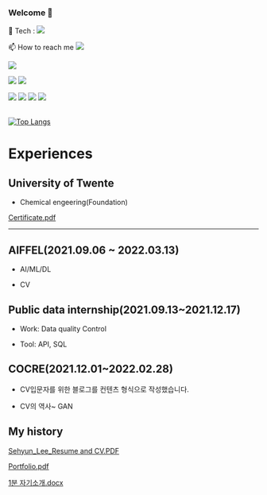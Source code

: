 ### Welcome 👋



<p>
💬 Tech :  <a href="https://velog.io/@qsdcfd" target="_blank"><img src="https://img.shields.io/badge/Blog-DD0B78?style=flat-square&logo=GitHub%20Sponsors&logoColor=white"/></a>
  
📫 How to reach me <a href="mailto:leesehyun01@gmail.com" target="_blank"><img src="https://img.shields.io/badge/leesehyun01@gmail.com-EA4335?style=flat-square&logo=Gmail&logoColor=white"/></a>
  

</p>


<!--
**qsdcfd/qsdcfd** is a ✨ _special_ ✨ repository because its `README.md` (this file) appears on your GitHub profile.

Here are some ideas to get you started:

- 🔭 I’m currently working on ...
- 🌱 I’m currently learning AI/ML/DL/CV 
- 👯 I’m looking to collaborate on ...
- 🤔 I’m looking for help with ...
- 💬 Ask me about ...
- 📫 How to reach me: leesehyun01@gmail.com
- 😄 Pronouns: ...
- ⚡ Fun fact: ...
-->
<img src="https://img.shields.io/badge/Computer Vision-3DDC84?style=flat-square&logo=Computer Vision &logoColor=white"/> 

<img src="https://img.shields.io/badge/Juypter Notebook-3DDC84?style=flat-square&logo=Juypter Notebook &logoColor=black"/>  <img src="https://img.shields.io/badge/Python-3DDC84?style=flat-square&logo=Python&logoColor=black"/> 

<img src="https://img.shields.io/badge/Opencv-3DDC84?style=flat-square&logo=Opencv &logoColor=blue"/> <img src="https://img.shields.io/badge/Keras-3DDC84?style=flat-square&logo=Keras &logoColor=white"/> <img src="https://img.shields.io/badge/Tensor flow-3DDC84?style=flat-square&logo=Tensor flow &logoColor=white"/> <img src="https://img.shields.io/badge/Pytorch -3DDC84?style=flat-square&logo=Pytorch &logoColor=white"/>


<br/> [![Top Langs](https://github-readme-stats.vercel.app/api/top-langs/?username=minssoj&langs_count=6&layout=compact)](https://github.com/anuraghazra/github-readme-stats)

# Experiences

## University of Twente

- Chemical engeering(Foundation)

[Certificate.pdf](https://github.com/qsdcfd/qsdcfd/files/7781004/Certificate.pdf)

---
## AIFFEL(2021.09.06 ~ 2022.03.13)

- AI/ML/DL

- CV

 
## Public data internship(2021.09.13~2021.12.17)

- Work: Data quality Control

- Tool: API, SQL

## COCRE(2021.12.01~2022.02.28)

- CV입문자를 위한 블로그를 컨텐츠 형식으로 작성했습니다.

- CV의 역사~ GAN


## My history

[Sehyun_Lee_Resume and CV.PDF](https://github.com/qsdcfd/qsdcfd/files/7777288/Sehyun_Lee_Resume.and.CV.PDF)

[Portfolio.pdf](https://github.com/qsdcfd/qsdcfd/files/7782718/Portfolio.pdf)


[1분 자기소개.docx](https://github.com/qsdcfd/qsdcfd/files/7782719/1.docx)


